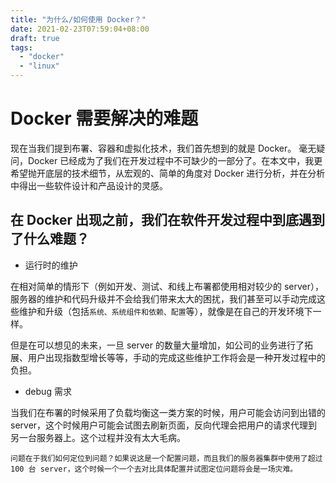 ```yaml
---
title: "为什么/如何使用 Docker？"
date: 2021-02-23T07:59:04+08:00
draft: true
tags:
  - "docker"
  - "linux"
---
```


# Docker 需要解决的难题

现在当我们提到布署、容器和虚拟化技术，我们首先想到的就是 Docker。 毫无疑问，Docker 已经成为了我们在开发过程中不可缺少的一部分了。在本文中，我更希望抛开底层的技术细节，从宏观的、简单的角度对 Docker 进行分析，并在分析中得出一些软件设计和产品设计的灵感。

## 在 Docker 出现之前，我们在软件开发过程中到底遇到了什么难题？

* 运行时的维护

在相对简单的情形下（例如开发、测试、和线上布署都使用相对较少的 server），服务器的维护和代码升级并不会给我们带来太大的困扰，我们甚至可以手动完成这些维护和升级（包括`系统、系统组件和依赖、配置`等），就像是在自己的开发环境下一样。

但是在可以想见的未来，一旦 server 的数量大量增加，如公司的业务进行了拓展、用户出现指数型增长等等，手动的完成这些维护工作将会是一种开发过程中的负担。

* debug 需求

当我们在布署的时候采用了负载均衡这一类方案的时候，用户可能会访问到出错的 server，这个时候用户可能会试图去刷新页面，反向代理会把用户的请求代理到另一台服务器上。这个过程并没有太大毛病。

    问题在于我们如何定位到问题？如果说这是一个配置问题，而且我们的服务器集群中使用了超过 100 台 server，这个时候一个一个去对比具体配置并试图定位问题将会是一场灾难。
